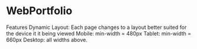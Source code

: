 # WebPortfolio
Features
Dynamic Layout: Each page changes to a layout better suited for the device it it being viewed
  Mobile: min-width = 480px
  Tablet: min-width = 660px
  Desktop: all widths above. 
